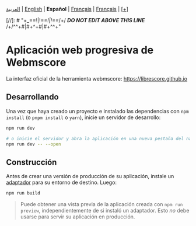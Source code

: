 <div dir="ltr" align="left">

&#8206;[العربية](/docs/ar/اقرأني.md) | &#8206;[English](/docs/en/README.md) | &#8206;**Español** | &#8206;[Français](/docs/fr/LISEZMOI.md) | &#8206;[Français](/docs/ms/README.md) | &#8206;[[+]](https://librescore.ddns.net/projects/librescore/docs)

[//]: # "\+\_==!|!=_=!|!==_/+/ ***DO NOT EDIT ABOVE THIS LINE*** /+/^^+#|#+^+#|#+^^\+\"

# Aplicación web progresiva de Webmscore

La interfaz oficial de la herramienta webmscore: <https://librescore.github.io>

## Desarrollando

Una vez que haya creado un proyecto e instalado las dependencias con `npm install` (o `pnpm install` o `yarn`), inicie un servidor de desarrollo:

```bash
npm run dev

# o inicie el servidor y abra la aplicación en una nueva pestaña del navegador
npm run dev -- --open
```

## Construcción

Antes de crear una versión de producción de su aplicación, instale un [adaptador](https://kit.svelte.dev/docs#adapters) para su entorno de destino. Luego:

```bash
npm run build
```

> Puede obtener una vista previa de la aplicación creada con `npm run preview`, independientemente de si instaló un adaptador. Esto _no_ debe usarse para servir su aplicación en producción.

</div>
